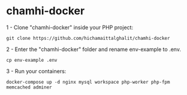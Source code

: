 # chamhi-docker


1 - Clone "chamhi-docker" inside your PHP project:

    git clone https://github.com/hichamaittalghalit/chamhi-docker


2 - Enter the "chamhi-docker" folder and rename env-example to .env.

    cp env-example .env


3 - Run your containers:

    docker-compose up -d nginx mysql workspace php-worker php-fpm memcached adminer
